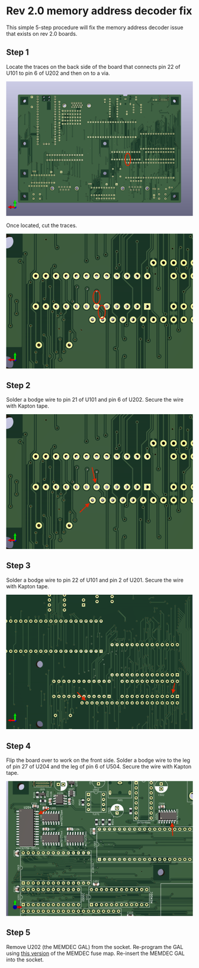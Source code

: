 # Rev 2.0 memory address decoder fix

This simple 5-step procedure will fix the memory address decoder issue
that exists on rev 2.0 boards.

## Step 1

Locate the traces on the back side of the board that connects pin 22
of U101 to pin 6 of U202 and then on to a via.

![Locate these trace](rev2_0_memdec_bodge_1.png)

Once located, cut the traces.

![Cut these traces](rev2_0_memdec_bodge_2.png)

## Step 2

Solder a bodge wire to pin 21 of U101 and pin 6 of U202.  Secure the
wire with Kapton tape.

![U101-21 to U202-6](rev2_0_memdec_bodge_3.png)

## Step 3

Solder a bodge wire to pin 22 of U101 and pin 2 of U201.  Secure the
wire with Kapton tape.

![U101-22 to U201-2](rev2_0_memdec_bodge_4.png)

## Step 4

Flip the board over to work on the front side.  Solder a bodge wire to
the leg of pin 27 of U204 and the leg of pin 6 of U504.  Secure the
wire with Kapton tape.

![U204-27 to U504-6](rev2_0_memdec_bodge_5.png)

## Step 5

Remove U202 (the MEMDEC GAL) from the socket.  Re-program the GAL using
[this version](../gal-files/memdec.jed) of the MEMDEC fuse map.  Re-insert
the MEMDEC GAL into the socket.
